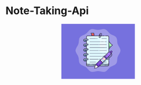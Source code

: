 # Note-Taking-Api
<p align="center" dir="auto">
  <a target="_blank" rel="noopener noreferrer" href="/mohamedfahd12345/Note-Taking-Api/blob/master/screenshots/logo.png"><img src="https://github.com/mohamedfahd12345/Note-Taking-Api/blob/master/screenshots/logo.png" width="200" height="150" style="max-width: 100%;"></a>
  </p>
